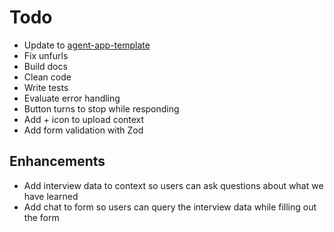 # Todo

- Update to [agent-app-template](https://github.com/SnipDesk/agent-app-template)
- Fix unfurls
- Build docs
- Clean code
- Write tests
- Evaluate error handling
- Button turns to stop while responding
- Add + icon to upload context
- Add form validation with Zod

## Enhancements

- Add interview data to context so users can ask questions about what we have learned
- Add chat to form so users can query the interview data while filling out the form
